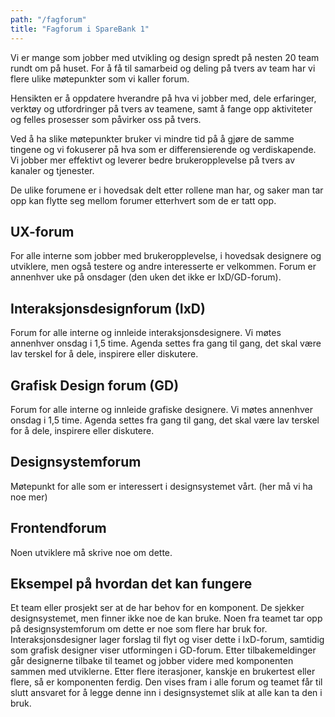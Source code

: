 ```yaml
---
path: "/fagforum"
title: "Fagforum i SpareBank 1"
---
```

Vi er mange som jobber med utvikling og design spredt på nesten 20 team rundt om på huset. For å få til samarbeid og deling på tvers av team har vi flere ulike møtepunkter som vi kaller forum.

Hensikten er å oppdatere hverandre på hva vi jobber med, dele erfaringer, verktøy og utfordringer på tvers av teamene, samt å fange opp aktiviteter og felles prosesser som påvirker oss på tvers. 

Ved å ha slike møtepunkter bruker vi mindre tid på å gjøre de samme tingene og vi fokuserer på hva som er differensierende og verdiskapende. Vi jobber mer effektivt og leverer bedre brukeropplevelse på tvers av kanaler og tjenester. 

De ulike forumene er i hovedsak delt etter rollene man har, og saker man tar opp kan flytte seg mellom forumer etterhvert som de er tatt opp. 

## UX-forum
For alle interne som jobber med brukeropplevelse, i hovedsak designere og utviklere, men også testere og andre interesserte er velkommen. 
Forum er annenhver uke på onsdager (den uken det ikke er IxD/GD-forum). 

## Interaksjonsdesignforum (IxD)
Forum for alle interne og innleide interaksjonsdesignere. Vi møtes annenhver onsdag i 1,5 time. Agenda settes fra gang til gang, det skal være lav terskel for å dele, inspirere eller diskutere. 

## Grafisk Design forum (GD)
Forum for alle interne og innleide grafiske designere. Vi møtes annenhver onsdag i 1,5 time. Agenda settes fra gang til gang, det skal være lav terskel for å dele, inspirere eller diskutere. 

## Designsystemforum
Møtepunkt for alle som er interessert i designsystemet vårt.
(her må vi ha noe mer)

## Frontendforum 
Noen utviklere må skrive noe om dette. 

## Eksempel på hvordan det kan fungere
Et team eller prosjekt ser at de har behov for en komponent. De sjekker designsystemet, men finner ikke noe de kan bruke. Noen fra teamet tar opp på designsystemforum om dette er noe som flere har bruk for. Interaksjonsdesigner lager forslag til flyt og viser dette i IxD-forum, samtidig som grafisk designer viser utformingen i GD-forum. Etter tilbakemeldinger går designerne tilbake til teamet og jobber videre med komponenten sammen med utviklerne. Etter flere iterasjoner, kanskje en brukertest eller flere, så er komponenten ferdig. Den vises fram i alle forum og teamet får til slutt ansvaret for å legge denne inn i designsystemet slik at alle kan ta den i bruk. 

